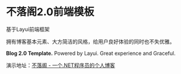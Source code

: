 # 不落阁2.0前端模板

基于Layui前端框架

拥有博客基本元素、大方简洁的风格，给用户良好体验的同时也不失优雅。

**Blog 2.0 Template.**
Powered by Layui.
Great experience and Graceful.

演示地址：[不落阁 - 一个.NET程序员的个人博客](https://www.leo96.com "不落阁 - 一个.NET程序员的个人博客")
